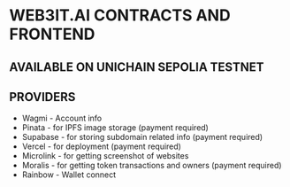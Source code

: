 # WEB3IT.AI CONTRACTS AND FRONTEND

## AVAILABLE ON UNICHAIN SEPOLIA TESTNET
 
## PROVIDERS 
 
- Wagmi - Account info 
- Pinata - for IPFS image storage (payment required)  
- Supabase - for storing subdomain related info (payment required) 
- Vercel - for deployment (payment required)
- Microlink - for getting screenshot of websites 
- Moralis - for getting token transactions and owners (payment required)
- Rainbow - Wallet connect 

